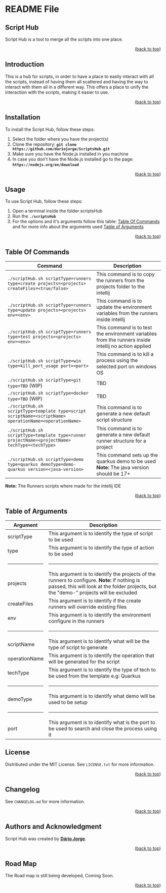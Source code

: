 # **README File**

<a id="readme-top"></a>

## **Script Hub**

Script Hub is a tool to merge all the scripts into one place.

<p style="text-align:right;">(<a href="#readme-top">back to top</a>)</p>

## **Introduction**

This is a hub for scripts, in order to have a place to easily interact with all the scripts,
instead of having them all scattered and having the way to interact with them all in a different way.
This offers a place to unify the interaction with the scripts, making it easier to use.

<p style="text-align:right;">(<a href="#readme-top">back to top</a>)</p>

## **Installation**

To install the Script Hub, follow these steps:

1. Select the folder where you have the project(s)
2. Clone the repository: **`git clone https://github.com/dariojorge/ScriptsHub.git`**
3. Make sure you have the Node.js installed in you machine
4. In case you don't have the Node.js installed go to the page: **`https://nodejs.org/en/download`**

<p style="text-align:right;">(<a href="#readme-top">back to top</a>)</p>

## **Usage**

To use Script Hub, follow these steps:

1. Open a terminal inside the folder scriptsHub
2. Run the **`./scriptsHub`**
3. For the options and it's arguments follow this table: [Table Of Commands](#table-of-commands) and for more info about
   the arguments used [Table of Arguments](#table-of-arguments)

<p style="text-align:right;">(<a href="#readme-top">back to top</a>)</p>

## **Table Of Commands**

| Command                                                                                                | Description                                                                                          |
|--------------------------------------------------------------------------------------------------------|------------------------------------------------------------------------------------------------------|
| `./scriptHub.sh scriptType=runners type=create projects=<projects> createFiles=<true/false>`           | This command is to copy the runners from the projects folder to the intellij                         |
| `./scriptHub.sh scriptType=runners type=update projects=<projects> env=<env>`                          | This command is to update the environment variables from the runners inside intellij                 |
| `./scriptHub.sh scriptType=runners type=test projects=<projects> env=<env>`                            | This command is to test the environment variables from the runners inside intellij no action applied |
| `./scriptHub.sh scriptType=win type=kill_port_usage port=<port>`                                       | This command is to kill a process using the selected port on windows OS                              |
| `./scriptHub.sh scriptType=git type=TBD`            (WIP)                                              | TBD                                                                                                  |
| `./scriptHub.sh scriptType=docker type=TBD`         (WIP)                                              | TBD                                                                                                  |
| `./scriptHub.sh scriptType=template type=script scriptName=<scriptName> operationName=<operationName>` | This command is to generate a new default script structure                                           |
| `./scriptHub.sh scriptType=template type=runner projectName=<projectName> techType=<techType>`         | This command is to generate a new default runner structure for a project                             |
| `./scriptHub.sh scriptType=demo type=quarkus demoType=demo-quarkus version=<java-version>`             | This command sets up the quarkus demo to be used **Note:** The java version should be 17+            |

**Note:** The Runners scripts where made for the intellij IDE

<p style="text-align:right;">(<a href="#readme-top">back to top</a>)</p>

## **Table of Arguments**

| Argument      | Description                                                                                                                                                                             |
|---------------|-----------------------------------------------------------------------------------------------------------------------------------------------------------------------------------------|
| scriptType    | This argument is to identify the type of script to be used                                                                                                                              |
| type          | This argument is to identify the type of action to be used                                                                                                                              |
| <hr />        | <hr />                                                                                                                                                                                  |
| projects      | This argument is to identify the projects of the runners to configure. **Note:** If nothing is passed, this will look at the folder projects, but the "demo-" projects will be excluded |
| createFiles   | This argument is to identify if the create runners will override existing files                                                                                                         |
| env           | This argument is to identify the environment configure in the runners                                                                                                                   |
| <hr />        | <hr />                                                                                                                                                                                  |
| scriptName    | This argument is to identify what will be the type of script to generate                                                                                                                |
| operationName | This argument is to identify the operation that will be generated for the script                                                                                                        |
| techType      | This argument is to identify the type of tech to be used from the template e.g: Quarkus                                                                                                 |
| <hr />        | <hr />                                                                                                                                                                                  |
| demoType      | This argument is to identify what demo will be used to be setup                                                                                                                         |
| <hr />        | <hr />                                                                                                                                                                                  |
| port          | This argument is to identify what is the port to be used to search and close the process using it                                                                                       |

## **License**

Distributed under the MIT License. See `LICENSE.txt` for more information.

<p style="text-align:right;">(<a href="#readme-top">back to top</a>)</p>

## **Changelog**

See `CHANGELOG.md` for more information.

<p style="text-align:right;">(<a href="#readme-top">back to top</a>)</p>

## **Authors and Acknowledgment**

Script Hub was created by **[Dário Jorge](https://github.com/dariojorge)**.

<p style="text-align:right;">(<a href="#readme-top">back to top</a>)</p>

## **Road Map**

The Road map is still being developed, Coming Soon.

<p style="text-align:right;">(<a href="#readme-top">back to top</a>)</p>